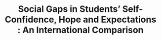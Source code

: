 ---
layout: archive
title: "Social Gaps in Students’ Self-Confidence, Hope and Expectations : An International Comparison"
collection: research
category: wip
#date: 2024-01-01
#authors: "Alexandre Touw"
#venue: "(Job Market Paper)"
permalink: /research/PISA
toggle_abstract: true
# abstract: >
#   Lower educational expectations and socio-emotional skills are associated with poorer school and life outcomes, even after controlling for a large set of factors. This research paper investigates socioeconomic disparities in students’ self-confidence, hope and educational and career expectations. Using PISA 2018 data, we document large social gaps in socio-emotional skills as well as in both academic and professional expectations in every OECD countries. We find suggestive evidence that self-confidence and perceived return to education have a clear association with expectations. This association holds even among equally-performing students in almost every country.
coauthors: "*with [Carlo Barone](https://www.sciencespo.fr/liepp/fr/users/carlobarone.html), [Pauline Givord](https://sites.google.com/site/paulinegivord/home?authuser=0), and [Élise Huillery](https://sites.google.com/site/elisehuillery/home?authuser=0)*"
---